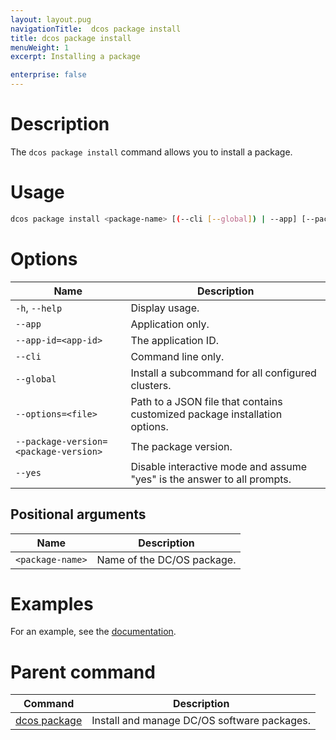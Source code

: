 ```yaml
---
layout: layout.pug
navigationTitle:  dcos package install
title: dcos package install
menuWeight: 1
excerpt: Installing a package

enterprise: false
---
```



# Description
The `dcos package install` command allows you to install a package.

# Usage

```bash
dcos package install <package-name> [(--cli [--global]) | --app] [--package-version=<package-version>] [--options=<file>] [--yes]
```

# Options

| Name |  Description |
|---------|-------------|
| `-h`, `--help` | Display usage. |
| `--app`   |    Application only. |
| `--app-id=<app-id>`   |   The application ID. |
| `--cli`   |   Command line only. |
| `--global`  |  Install a subcommand for all configured clusters.  |
| `--options=<file>`   |  Path to a JSON file that contains customized package installation options. |
| `--package-version=<package-version>`   |  The package version. |
| `--yes`   |  Disable interactive mode and assume "yes" is the answer to all prompts. |

## Positional arguments

| Name |  Description |
|---------|-------------|
| `<package-name>`   |   Name of the DC/OS package. |



# Examples

For an example, see the [documentation](/1.14/deploying-services/config-universe-service/).

# Parent command

| Command | Description |
|---------|-------------|
| [dcos package](/1.14/cli/command-reference/dcos-package/)   | Install and manage DC/OS software packages. |
